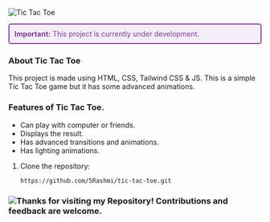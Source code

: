![Tic Tac Toe](https://img.shields.io/badge/Tic%20Tac%20Toe-purple?style=for-the-badge)

<div style="border: 2px solid #7D3C98; padding: 10px; border-radius: 5px; background-color: #F4ECF7; color: #7D3C98;">
  <strong>Important:</strong> This project is currently under development.
</div>

### About Tic Tac Toe

This project is made using HTML, CSS, Tailwind CSS & JS. This is a simple Tic Tac Toe game but it has some advanced animations.

### Features of Tic Tac Toe.

- Can play with computer or friends.
- Displays the result.
- Has advanced transitions and animations.
- Has lighting animations.
  
1. Clone the repository:
   ```sh
   https://github.com/5Rashmi/tic-tac-toe.git
### ![Thanks for visiting my Repository! Contributions and feedback are welcome.](https://img.shields.io/badge/Thanks%20for%20visiting%20my%20Repository!%20Contributions%20and%20feedback%20are%20welcome.-red?style=for-the-badge)
